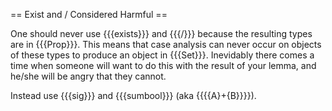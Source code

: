 == Exist and \/ Considered Harmful ==

One should never use {{{exists}}} and {{{\/}}} because the resulting types are in {{{Prop}}}.  This means that case analysis can never occur on objects of these types to produce an object in {{{Set}}}.  Inevidably there comes a time when someone will want to do this with the result of your lemma, and he/she will be angry that they cannot.

Instead use {{{sig}}} and {{{sumbool}}} (aka {{{{A}+{B}}}}).
